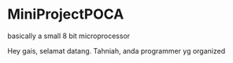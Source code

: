 # MiniProjectPOCA
basically a small 8 bit microprocessor


Hey gais, selamat datang.
Tahniah, anda programmer yg organized
